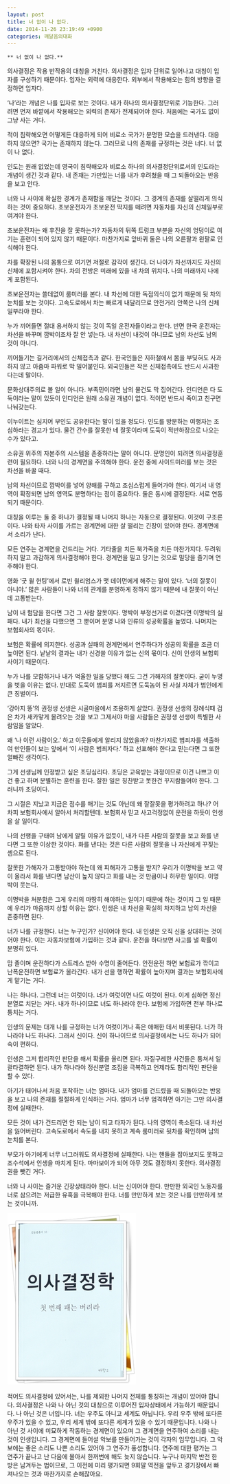 ```yaml
---
layout: post
title: 너 없이 나 없다.
date: 2014-11-26 23:19:49 +0900
categories: 깨달음의대화
---
```

 

    ** 너 없이 나 없다.**

  


의사결정은 작용 반작용의 대칭을 거친다. 의사결정은 입자 단위로 일어나고 대칭이 입자를 구성하기 때문이다. 입자는 외력에 대응한다. 외부에서 작용해오는 힘의 방향을 결정하면 입자다. 

  


‘나’라는 개념은 나를 입자로 보는 것이다. 내가 하나의 의사결정단위로 기능한다. 그러려면 먼저 바깥에서 작용해오는 외력의 존재가 전제되어야 한다. 처음에는 국가도 없이 그냥 사는 거다. 

  


적이 침략해오면 어떻게든 대응하게 되어 비로소 국가가 분명한 모습을 드러낸다. 대응하지 않으면? 국가는 존재하지 않는다. 그러므로 나의 존재를 규정하는 것은 너다. 너 없이 나 없다. 

  


인도는 원래 없었는데 영국이 침략해오자 비로소 하나의 의사결정단위로서의 인도라는 개념이 생긴 것과 같다. 내 존재는 가만있는 너를 내가 후려쳤을 때 그 되돌아오는 반응을 보고 안다. 

  


너와 나 사이에 확실한 경계가 존재함을 깨닫는 것이다. 그 경계의 존재를 살떨리게 의식하는 것이 중요하다. 초보운전자가 초보운전 딱지를 떼려면 자동차를 자신의 신체일부로 여겨야 한다. 

  


초보운전자는 왜 후진을 잘 못하는가? 자동차의 뒤쪽 트렁크 부분을 자신의 엉덩이로 여기는 훈련이 되어 있지 않기 때문이다. 마찬가지로 앞바퀴 둘은 나의 오른팔과 왼팔로 인식해야 한다. 

  


차를 확장된 나의 몸통으로 여기면 저절로 감각이 생긴다. 더 나아가 차선까지도 자신의 신체에 포함시켜야 한다. 차의 전방은 미래에 있을 내 차의 위치다. 나의 미래까지 나에게 포함된다. 

  


초보운전자는 쓸데없이 룸미러를 본다. 내 차선에 대한 독점의식이 없기 때문에 뒷 차의 눈치를 보는 것이다. 고속도로에서 차는 빠르게 내달리므로 안전거리 안쪽은 나의 신체일부라야 한다. 

  


누가 끼어들면 절대 용서하지 않는 것이 독일 운전자들이라고 한다. 반면 한국 운전자는 차선을 바꾸며 깜박이조차 잘 안 넣는다. 내 차선이 내것이 아니므로 남의 차선도 남의 것이 아니다. 

  


끼어들기는 길거리에서의 신체접촉과 같다. 한국인들은 지하철에서 몸을 부딪혀도 사과하지 않고 아줌마 파워로 막 밀어붙인다. 외국인들은 작은 신체접촉에도 반드시 사과한다는데 말이다. 

  


문화상대주의로 볼 일이 아니다. 부족민이라면 남의 물건도 막 집어간다. 인디언은 다 도둑이라는 말이 있듯이 인디언은 원래 소유권 개념이 없다. 적이면 반드시 죽이고 친구면 나눠갖는다. 

  


이누이트는 심지어 부인도 공유한다는 말이 있을 정도다. 인도를 방문하는 여행자는 조심하라는 경고가 있다. 물건 간수를 잘못한 네 잘못이라며 도둑이 적반하장으로 나오는 수가 있다고. 

  


소유권 위주의 자본주의 시스템을 존중하라는 말이 아니다. 문명인이 되려면 의사결정훈련이 필요하다. 너와 나의 경계면을 주의해야 한다. 운전 중에 사이드미러를 보는 것은 차선을 바꿀 때다. 

  


남의 차선이므로 깜박이를 넣어 양해를 구하고 조심스럽게 들어가야 한다. 여기서 내 영역이 확정되면 남의 영역도 분명하다는 점이 중요하다. 둘은 동시에 결정된다. 서로 연동되기 때문이다. 

  


대칭을 이루는 둘 중 하나가 결정될 때 나머지 하나는 자동으로 결정된다. 이것이 구조론이다. 나와 타자 사이를 가르는 경계면에 대한 살 떨리는 긴장이 있어야 한다. 경계면에서 소리가 난다. 

  


모든 연주는 경계면을 건드리는 거다. 기타줄을 치든 북가죽을 치든 마찬가지다. 두려워 하지 말고 과감하게 의사결정해야 한다. 경계면을 밀고 당기는 것으로 밀당을 즐기며 연주해야 한다. 

  


영화 ‘굿 윌 헌팅’에서 로빈 윌리엄스가 맷 데이먼에게 해주는 말이 있다. ‘너의 잘못이 아니야.’ 많은 사람들이 나와 너의 관계를 분명하게 정하지 않기 때문에 내 잘못이 아닌데 고통받는다. 

  


남이 내 험담을 한다면 그건 그 사람 잘못이다. 명박이 부정선거로 이겼다면 이명박의 실패다. 내가 최선을 다했으면 그 뿐이며 분명 나와 인류의 성공확률을 높였다. 나머지는 보험회사의 몫이다. 

  


보험은 확률에 의지한다. 성공과 실패의 경계면에서 연주하다가 성공의 확률을 조금 더 높이면 된다. 낱낱의 결과는 내가 신경쓸 이유가 없는 신의 몫이다. 신이 인생의 보험회사이기 때문이다. 

  


누가 나를 모함하거나 내가 억울한 일을 당했다 해도 그건 가해자의 잘못이다. 굳이 누명을 벗을 이유는 없다. 반대로 도둑이 범죄를 저지르면 도둑놈이 된 사실 자체가 범인에게 큰 징벌이다. 

  


‘강아지 똥’의 권정생 선생은 시골마을에서 조용하게 살았다. 권정생 선생의 장례식때 검은 차가 새카맣게 몰려오는 것을 보고 그제서야 마을 사람들은 권정생 선생이 특별한 사람임을 알았다. 

  


왜 ‘나 이런 사람이오.’ 하고 이웃들에게 알리지 않았을까? 마찬가지로 범죄자를 색출하여 만인들이 보는 앞에서 ‘이 사람은 범죄자다.’ 하고 선포해야 한다고 믿는다면 그 또한 얼빠진 생각이다. 

  


그게 선생님께 인정받고 싶은 초딩심리다. 초딩은 교육받는 과정이므로 이건 나쁘고 이건 좋고 하며 분별하는 훈련을 한다. 잘한 일은 칭찬받고 못한건 꾸지람들어야 한다. 그러니까 초딩이다. 

  


그 시절은 지났고 지금은 점수를 매기는 것도 아닌데 왜 잘잘못을 평가하려고 하나? 어차피 보험회사에서 알아서 처리할텐데. 보험회사 믿고 사고걱정없이 운전을 하듯이 인생을 살 일이다. 

  


나의 선행을 구태여 남에게 알릴 이유가 없듯이, 내가 다른 사람의 잘못을 보고 화를 낸다면 그 또한 이상한 것이다. 화를 낸다는 것은 다른 사람의 잘못을 나 자신에게 꾸짖는 셈으로 된다. 

  


잘못한 가해자가 고통받아야 하는데 왜 피해자가 고통을 받지? 우리가 이명박을 보고 약이 올라서 화를 낸다면 남산이 높지 않다고 화를 내는 것 만큼이나 허무한 일이다. 이명박이 웃는다. 

  


이명박을 처분함은 그게 우리의 마땅히 해야하는 일이기 때문에 하는 것이지 그 일 때문에 우리가 마음까지 상할 이유는 없다. 인생은 내 차선을 확실히 차지하고 남의 차선을 존중하면 된다. 

  


너가 나를 규정한다. 너는 누구인가? 신이어야 한다. 내 인생은 오직 신을 상대하는 것이어야 한다. 이는 자동차보험에 가입하는 것과 같다. 운전을 하다보면 사고를 낼 확률이 분명히 있다. 

  


맘 졸이며 운전하다가 스트레스 받아 수명이 줄어든다. 안전운전 하면 보험료가 깎이고 난폭운전하면 보험료가 올라간다. 내가 선을 행하면 확률이 높아지며 결과는 보험회사에게 맡기는 거다. 

  


나는 하나다. 그런데 너는 여럿이다. 너가 여럿이면 나도 여럿이 된다. 이게 심하면 정신분열로 치닫는 거다. 내가 하나이므로 너도 하나라야 한다. 보험에 가입하면 전부 하나로 퉁치는 거다. 

  


인생의 문제는 대개 나를 규정하는 너가 여럿이거나 혹은 애매한 데서 비롯된다. 너가 하나라야 나도 하나다. 그래서 신이다. 신이 하나이므로 의사결정에서는 나도 하나가 되어 속이 편하다. 

  


인생은 그저 합리적인 판단을 해서 확률을 올리면 된다. 자질구레한 사건들은 퉁쳐서 일괄타결하면 된다. 내가 하나라야 정신분열 조짐을 극복하고 언제라도 합리적인 판단을 할 수 있다. 

  


아기가 태어나서 처음 포착하는 너는 엄마다. 내가 엄마를 건드렸을 때 되돌아오는 반응을 보고 나의 존재를 절절하게 인식하는 거다. 엄마가 너무 엄격하면 아기는 그만 의사결정에 실패한다. 

  


모든 것이 내가 건드리면 안 되는 남이 되고 타자가 된다. 나의 영역이 축소된다. 내 차선을 잃어버린다. 고속도로에서 속도를 내지 못하고 계속 룸미러로 뒷차를 확인하며 남의 눈치를 본다. 

  


부모가 아기에게 너무 너그러워도 의사결정에 실패한다. 나는 핸들을 잡아보지도 못하고 조수석에서 인생을 마치게 된다. 마마보이가 되어 아무 것도 결정하지 못한다. 의사결정권을 뺏긴 거다. 

  


너와 나 사이는 즐거운 긴장상태라야 한다. 너는 신이어야 한다. 만만한 외국인 노동자를 너로 삼으려는 저급한 유혹을 극복해야 한다. 너를 만만하게 보는 것은 나를 만만하게 보는 것이니까. 

  



<img src="files/attach/images/198/952/540/111.JPG" alt="111.JPG" width="300" height="397" />   


  


적어도 의사결정에 있어서는, 나를 제외한 나머지 전체를 통칭하는 개념이 있어야 합니다. 의사결정은 나와 나 아닌 것의 대칭으로 이루어진 입자상태에서 가능하기 때문입니다. 나 아닌 것은 너입니다. 너는 우주도 아니고 세계도 아닙니다. 우리 우주 밖에 또다른 우주가 있을 수 있고, 우리 세계 밖에 또다른 세계가 있을 수 있기 때문입니다. 나와 나 아닌 것 사이에 미묘하게 작동하는 경계면이 있으며 그 경계면을 연주하여 소리를 내는 것이 인생입니다. 그 경계면에 들어설 악보를 만들어가는 것이 각자의 임무입니다. 그 악보에는 좋은 소리도 나쁜 소리도 있어야 그 연주가 풍성합니다. 연주에 대한 평가는 그 연주가 끝나고 난 다음에 몰아서 한꺼번에 해도 늦지 않습니다. 누구나 마지막 반전 한 방은 남겨두는 법이므로, 그 이전에 미리 평가되면 9회말 역전을 앞두고 경기장에서 빠져나오는 것과 마찬가지로 손해잖아요.